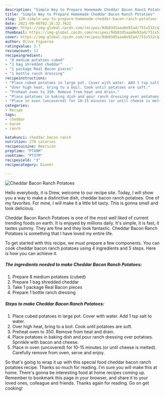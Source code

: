 ```yaml
---
description: "Simple Way to Prepare Homemade Cheddar Bacon Ranch Potatoes"
title: "Simple Way to Prepare Homemade Cheddar Bacon Ranch Potatoes"
slug: 120-simple-way-to-prepare-homemade-cheddar-bacon-ranch-potatoes
date: 2021-09-06T02:16:32.762Z
image: https://img-global.cpcdn.com/recipes/9db03d5aaa0e92ad/751x532cq70/cheddar-bacon-ranch-potatoes-recipe-main-photo.jpg
thumbnail: https://img-global.cpcdn.com/recipes/9db03d5aaa0e92ad/751x532cq70/cheddar-bacon-ranch-potatoes-recipe-main-photo.jpg
cover: https://img-global.cpcdn.com/recipes/9db03d5aaa0e92ad/751x532cq70/cheddar-bacon-ranch-potatoes-recipe-main-photo.jpg
author: Olive Figueroa
ratingvalue: 3.7
reviewcount: 12
recipeingredient:
- "8 medium potatoes cubed"
- "1 bag shredded cheddar"
- "1 package Real Bacon pieces"
- "1 bottle ranch dressing"
recipeinstructions:
- "Place cubed potatoes in large pot. Cover with water. Add 1 tsp salt to water."
- "Over high heat, bring to a boil. Cook until potatoes are soft."
- "Preheat oven to 350. Remove from heat and drain."
- "Place potatoes in baking dish and pour ranch dressing over potatoes. Sprinkle with bacon and cheese."
- "Place in oven (uncovered) for 10-15 minutes (or until cheese is melted). Carefully remove from oven, serve and enjoy."
categories:
- Recipe
tags:
- cheddar
- bacon
- ranch

katakunci: cheddar bacon ranch 
nutrition: 279 calories
recipecuisine: American
preptime: "PT40M"
cooktime: "PT37M"
recipeyield: "3"
recipecategory: Dinner

---
```



![Cheddar Bacon Ranch Potatoes](https://img-global.cpcdn.com/recipes/9db03d5aaa0e92ad/751x532cq70/cheddar-bacon-ranch-potatoes-recipe-main-photo.jpg)

Hello everybody, it is Drew, welcome to our recipe site. Today, I will show you a way to make a distinctive dish, cheddar bacon ranch potatoes. One of my favorites. For mine, I will make it a little bit tasty. This is gonna smell and look delicious.



Cheddar Bacon Ranch Potatoes is one of the most well liked of current trending foods on earth. It is enjoyed by millions daily. It's simple, it is fast, it tastes yummy. They are fine and they look fantastic. Cheddar Bacon Ranch Potatoes is something that I have loved my entire life.


To get started with this recipe, we must prepare a few components. You can cook cheddar bacon ranch potatoes using 4 ingredients and 5 steps. Here is how you can achieve it.

<!--inarticleads1-->

##### The ingredients needed to make Cheddar Bacon Ranch Potatoes:

1. Prepare 8 medium potatoes (cubed)
1. Prepare 1 bag shredded cheddar
1. Take 1 package Real Bacon pieces
1. Prepare 1 bottle ranch dressing




<!--inarticleads2-->

##### Steps to make Cheddar Bacon Ranch Potatoes:

1. Place cubed potatoes in large pot. Cover with water. Add 1 tsp salt to water.
1. Over high heat, bring to a boil. Cook until potatoes are soft.
1. Preheat oven to 350. Remove from heat and drain.
1. Place potatoes in baking dish and pour ranch dressing over potatoes. Sprinkle with bacon and cheese.
1. Place in oven (uncovered) for 10-15 minutes (or until cheese is melted). Carefully remove from oven, serve and enjoy.




So that's going to wrap it up with this special food cheddar bacon ranch potatoes recipe. Thanks so much for reading. I'm sure you will make this at home. There's gonna be interesting food at home recipes coming up. Remember to bookmark this page in your browser, and share it to your loved ones, colleague and friends. Thanks again for reading. Go on get cooking!
